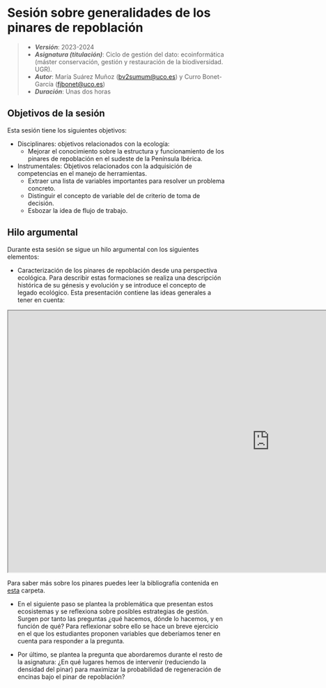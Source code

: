 # Sesión sobre generalidades de los pinares de repoblación


> + **_Versión_**: 2023-2024
> + **_Asignatura (titulación)_**: Ciclo de gestión del dato: ecoinformática (máster conservación, gestión y restauración de la biodiversidad. UGR). 
> + **_Autor_**:  María Suárez Muñoz (bv2sumum@uco.es) y Curro Bonet-García (fjbonet@uco.es)
> + **_Duración_**: Unas dos horas



## Objetivos de la sesión

Esta sesión tiene los siguientes objetivos:

+ Disciplinares: objetivos relacionados con la ecología:
  + Mejorar el conocimiento sobre la estructura y funcionamiento de los pinares de repoblación en el sudeste de la Península Ibérica.
+ Instrumentales: Objetivos relacionados con la adquisición de competencias en el manejo de herramientas. 
  + Extraer una lista de variables importantes para resolver un problema concreto.
  + Distinguir el concepto de variable del de criterio de toma de decisión.
  + Esbozar la idea de flujo de trabajo.



## Hilo argumental

Durante esta sesión se sigue un hilo argumental con los siguientes elementos:

+ Caracterización de los pinares de repoblación desde una perspectiva ecológica. Para describir estas formaciones se realiza una descripción histórica de su génesis y evolución y se introduce el concepto de legado ecológico. Esta presentación contiene las ideas generales a tener en cuenta:

<p><iframe src="https://prezi.com/view/6uLqUdsHnVorBFF8VNDP/embed" width="1200" height="600"> </iframe></p>

Para saber más sobre los pinares puedes leer la bibliografía contenida en [esta](https://github.com/aprendiendo-cosas/T_contexto_pinares_ecoinformatica_ugr/tree/2022_2023/bibliografia) carpeta. 

+ En el siguiente paso se plantea la problemática que presentan estos ecosistemas y se reflexiona sobre posibles estrategias de gestión. Surgen por tanto las preguntas ¿qué hacemos, dónde lo hacemos, y en función de qué? Para reflexionar sobre ello se hace un breve ejercicio en el que los estudiantes proponen variables que deberíamos tener en cuenta para responder a la pregunta. 

+ Por último, se plantea la pregunta que abordaremos durante el resto de la asignatura: ¿En qué lugares hemos de intervenir (reduciendo la densidad del pinar) para maximizar la probabilidad de regeneración de encinas bajo el pinar de repoblación?

